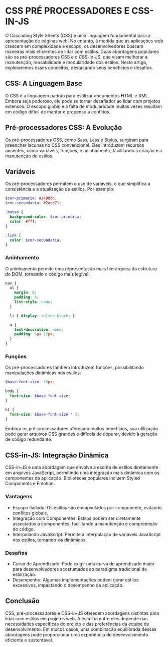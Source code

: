 # CSS PRÉ PROCESSADORES E CSS-IN-JS

O Cascading Style Sheets (CSS) é uma linguagem fundamental para a apresentação de páginas web. No entanto, à medida que as aplicações web crescem em complexidade e escopo, os desenvolvedores buscam maneiras mais eficientes de lidar com estilos. Duas abordagens populares são os pré-processadores CSS e o CSS-in-JS, que visam melhorar a manutenção, reusabilidade e modularidade dos estilos. Neste artigo, exploraremos esses conceitos, destacando seus benefícios e desafios.

## CSS: A Linguagem Base

O CSS é a linguagem padrão para estilizar documentos HTML e XML. Embora seja poderoso, ele pode se tornar desafiador ao lidar com projetos extensos. O escopo global e a falta de modularidade muitas vezes resultam em código difícil de manter e propenso a conflitos.

## Pré-processadores CSS: A Evolução

Os pré-processadores CSS, como Sass, Less e Stylus, surgiram para preencher lacunas no CSS convencional. Eles introduzem recursos ausentes, como variáveis, funções, e aninhamento, facilitando a criação e a manutenção de estilos.

## Variáveis
Os pré-processadores permitem o uso de variáveis, o que simplifica a consistência e a atualização de estilos. Por exemplo:

```scss
$cor-primaria: #3498db;
$cor-secundaria: #2ecc71;

.botao {
  background-color: $cor-primaria;
  color: #fff;
}

.link {
  color: $cor-secundaria;
}

```

### Aninhamento

O aninhamento permite uma representação mais hierárquica da estrutura do DOM, tornando o código mais legível:

```scss
nav {
  ul {
    margin: 0;
    padding: 0;
    list-style: none;
  }

  li { display: inline-block; }

  a {
    text-decoration: none;
    padding: 6px 12px;
  }
}
```

### Funções

Os pré-processadores também introduzem funções, possibilitando manipulações dinâmicas nos estilos:

```scss
$base-font-size: 16px;

body {
  font-size: $base-font-size;
}

h1 {
  font-size: $base-font-size * 2;
}
```

Embora os pré-processadores ofereçam muitos benefícios, sua utilização pode gerar arquivos CSS grandes e difíceis de depurar, devido à geração de código redundante.

## CSS-in-JS: Integração Dinâmica

CSS-in-JS é uma abordagem que envolve a escrita de estilos diretamente em arquivos JavaScript, permitindo uma integração mais dinâmica com os componentes da aplicação. Bibliotecas populares incluem Styled Components e Emotion.

### Vantagens

- Escopo Isolado: Os estilos são encapsulados por componente, evitando conflitos globais.
- Integração com Componentes: Estilos podem ser diretamente associados a componentes, facilitando a manutenção e compreensão do código.
- Interpolando JavaScript: Permite a interpolação de variáveis JavaScript nos estilos, tornando-os dinâmicos.

### Desafios

- Curva de Aprendizado: Pode exigir uma curva de aprendizado maior para desenvolvedores acostumados ao paradigma tradicional de estilização.
- Desempenho: Algumas implementações podem gerar estilos excessivos, impactando o desempenho da aplicação.


## Conclusão

CSS, pré-processadores e CSS-in-JS oferecem abordagens distintas para lidar com estilos em projetos web. A escolha entre eles depende das necessidades específicas do projeto e das preferências da equipe de desenvolvimento. Em muitos casos, uma combinação equilibrada dessas abordagens pode proporcionar uma experiência de desenvolvimento eficiente e sustentável.








